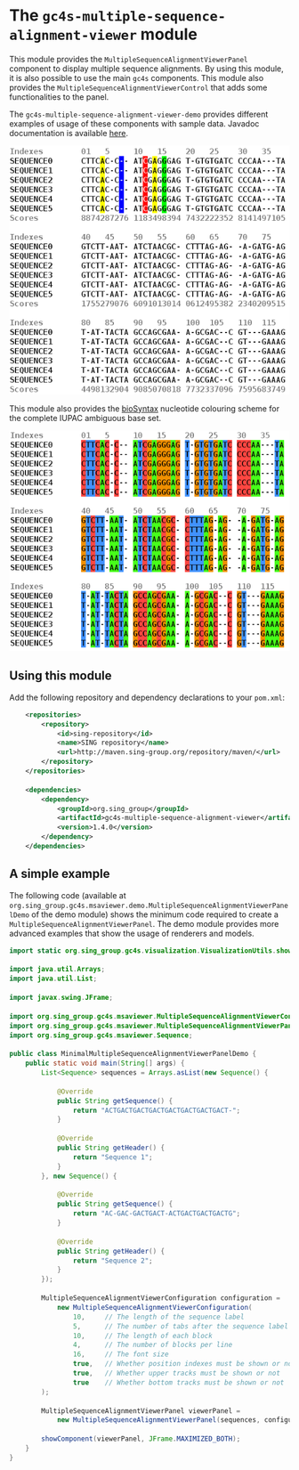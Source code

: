The `gc4s-multiple-sequence-alignment-viewer` module
=================================

This module provides the `MultipleSequenceAlignmentViewerPanel` component to display multiple sequence alignments. By using this module, it is also possible to use the main `gc4s` components. This module also provides the `MultipleSequenceAlignmentViewerControl` that adds some functionalities to the panel.

The `gc4s-multiple-sequence-alignment-viewer-demo` provides different examples of usage of these components with sample data. Javadoc documentation is available [here](http://sing-group.org/gc4s/javadoc/).

![MultipleSequenceAlignmentViewerPanel](screenshots/MultipleSequenceAlignmentViewerPanel.png)

This module also provides the [bioSyntax](https://biosyntax.org/) nucleotide colouring scheme for the complete IUPAC ambiguous base set.

![MultipleSequenceAlignmentViewerPanel with bioSyntax colouring scheme](screenshots/MultipleSequenceAlignmentViewerPanel_bioSyntax.png)

Using this module
-----------------------
Add the following repository and dependency declarations to your `pom.xml`:
```xml
	<repositories>
		<repository>
			<id>sing-repository</id>
			<name>SING repository</name>
			<url>http://maven.sing-group.org/repository/maven/</url>
		</repository>
	</repositories>
	
	<dependencies>
		<dependency>
			<groupId>org.sing_group</groupId>
			<artifactId>gc4s-multiple-sequence-alignment-viewer</artifactId>
			<version>1.4.0</version>
		</dependency>
	</dependencies>
```

A simple example
----------------------
The following code (available at `org.sing_group.gc4s.msaviewer.demo.MultipleSequenceAlignmentViewerPanelDemo` of the demo module) shows the minimum code required to create a `MultipleSequenceAlignmentViewerPanel`. The demo module provides more advanced examples that show the usage of renderers and models.

```java
import static org.sing_group.gc4s.visualization.VisualizationUtils.showComponent;

import java.util.Arrays;
import java.util.List;

import javax.swing.JFrame;

import org.sing_group.gc4s.msaviewer.MultipleSequenceAlignmentViewerConfiguration;
import org.sing_group.gc4s.msaviewer.MultipleSequenceAlignmentViewerPanel;
import org.sing_group.gc4s.msaviewer.Sequence;

public class MinimalMultipleSequenceAlignmentViewerPanelDemo {
	public static void main(String[] args) {
		List<Sequence> sequences = Arrays.asList(new Sequence() {

			@Override
			public String getSequence() {
				return "ACTGACTGACTGACTGACTGACTGACTGACT-";
			}

			@Override
			public String getHeader() {
				return "Sequence 1";
			}
		}, new Sequence() {

			@Override
			public String getSequence() {
				return "AC-GAC-GACTGACT-ACTGACTGACTGACTG";
			}

			@Override
			public String getHeader() {
				return "Sequence 2";
			}
		});

		MultipleSequenceAlignmentViewerConfiguration configuration = 
			new MultipleSequenceAlignmentViewerConfiguration(
				10, 	// The length of the sequence label
				5,		// The number of tabs after the sequence label
				10, 	// The length of each block
				4, 		// The number of blocks per line
				16, 	// The font size
				true, 	// Whether position indexes must be shown or not
				true, 	// Whether upper tracks must be shown or not
				true 	// Whether bottom tracks must be shown or not
		);

		MultipleSequenceAlignmentViewerPanel viewerPanel = 
			new MultipleSequenceAlignmentViewerPanel(sequences, configuration);

		showComponent(viewerPanel, JFrame.MAXIMIZED_BOTH);
	}
}
```